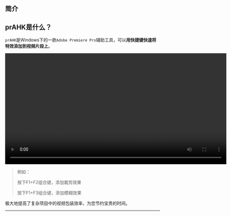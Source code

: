 ## 简介

## **prAHK是什么？**

`prAHK`是Windows下的一款`Adobe Premiere Pro`辅助工具，可以**用快捷键快速将特效添加到视频片段上**。

<video controls width="720">
    <source src="1.mp4" type="video/mp4">
</video>



> 例如：
>
> 按下F1+F2组合键，添加裁剪效果
>
> 按下F1+F3组合键，添加模糊效果

极大地提高了复杂项目中的视频包装效率，为您节约宝贵的时间。

------

